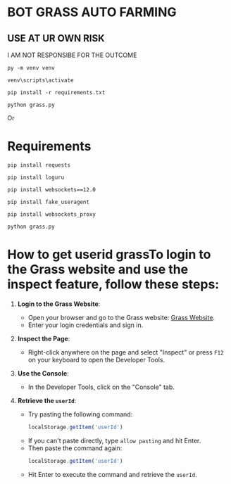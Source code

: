 # BOT GRASS AUTO FARMING
## USE AT UR OWN RISK 
I AM NOT RESPONSIBE FOR THE OUTCOME

```
py -m venv venv
```
```
venv\scripts\activate
```
```
pip install -r requirements.txt
```
```
python grass.py
```
Or 

# Requirements

```
pip install requests
```
```
pip install loguru
```
```
pip install websockets==12.0
```
```
pip install fake_useragent
```
```
pip install websockets_proxy
```
```
python grass.py
```


# How to get userid grassTo login to the Grass website and use the inspect feature, follow these steps:

1. **Login to the Grass Website**:
    - Open your browser and go to the Grass website: [Grass Website](https://app.getgrass.io/dashboard/store).
    - Enter your login credentials and sign in.

2. **Inspect the Page**:
    - Right-click anywhere on the page and select "Inspect" or press `F12` on your keyboard to open the Developer Tools.

3. **Use the Console**:
    - In the Developer Tools, click on the "Console" tab.

4. **Retrieve the `userId`**:
    - Try pasting the following command:
      ```javascript
      localStorage.getItem('userId')
      ```
    - If you can't paste directly, type `allow pasting` and hit Enter.
    - Then paste the command again:
      ```javascript
      localStorage.getItem('userId')
      ```
    - Hit Enter to execute the command and retrieve the `userId`.

